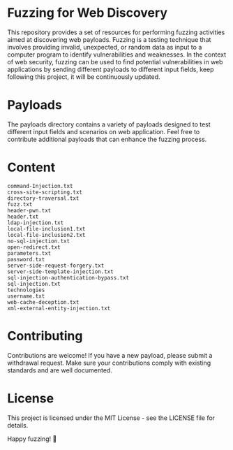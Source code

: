 # Fuzzing for Web Discovery

This repository provides a set of resources for performing fuzzing activities aimed at discovering web payloads. Fuzzing is a testing technique that involves providing invalid, unexpected, or random data as input to a computer program to identify vulnerabilities and weaknesses. In the context of web security, fuzzing can be used to find potential vulnerabilities in web applications by sending different payloads to different input fields, keep following this project, it will be continuously updated.

# Payloads
The payloads directory contains a variety of payloads designed to test different input fields and scenarios on web application. Feel free to contribute additional payloads that can enhance the fuzzing process.

# Content
```
command-Injection.txt
cross-site-scripting.txt
directory-traversal.txt
fuzz.txt
header-pwn.txt
header.txt
ldap-injection.txt
local-file-inclusion1.txt
local-file-inclusion2.txt
no-sql-injection.txt
open-redirect.txt
parameters.txt
password.txt
server-side-request-forgery.txt
server-side-template-injection.txt
sql-injection-authentication-bypass.txt
sql-injection.txt
technologies
username.txt
web-cache-deception.txt
xml-external-entity-injection.txt
```

# Contributing
Contributions are welcome! If you have a new payload, please submit a withdrawal request. Make sure your contributions comply with existing standards and are well documented.

# License
This project is licensed under the MIT License - see the LICENSE file for details.

Happy fuzzing! 🚀
